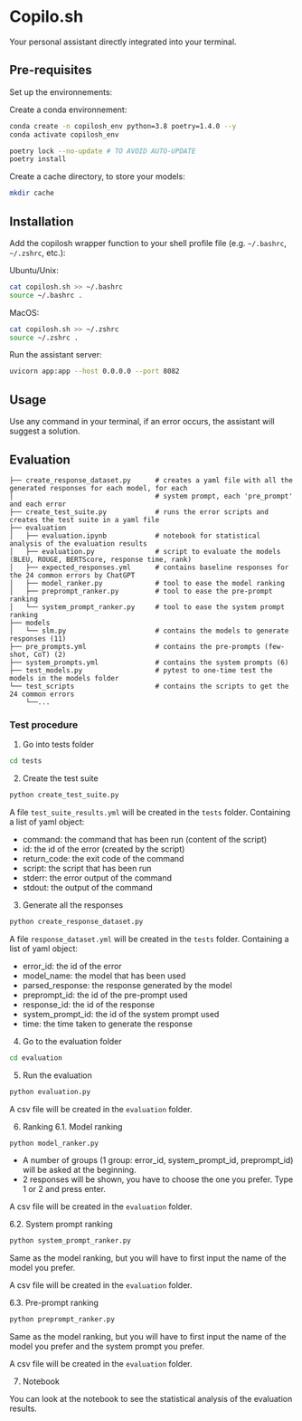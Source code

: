# Copilo.sh

Your personal assistant directly integrated into your terminal.

## Pre-requisites

Set up the environnements:

Create a conda environnement:
```bash
conda create -n copilosh_env python=3.8 poetry=1.4.0 --y
conda activate copilosh_env
```


```bash
poetry lock --no-update # TO AVOID AUTO-UPDATE
poetry install
```

Create a cache directory, to store your models:
    
```bash
mkdir cache
```

## Installation

Add the copilosh wrapper function to your shell profile file (e.g. `~/.bashrc`, `~/.zshrc`, etc.):

Ubuntu/Unix:
```bash
cat copilosh.sh >> ~/.bashrc
source ~/.bashrc .
```

MacOS:
```bash
cat copilosh.sh >> ~/.zshrc
source ~/.zshrc .
```

Run the assistant server:

```bash
uvicorn app:app --host 0.0.0.0 --port 8082
```

## Usage

Use any command in your terminal, if an error occurs, the assistant will suggest a solution.

## Evaluation

```
├── create_response_dataset.py      # creates a yaml file with all the generated responses for each model, for each
│                                   # system prompt, each 'pre_prompt' and each error
├── create_test_suite.py            # runs the error scripts and creates the test suite in a yaml file
├── evaluation
│   ├── evaluation.ipynb            # notebook for statistical analysis of the evaluation results
│   ├── evaluation.py               # script to evaluate the models (BLEU, ROUGE, BERTScore, response time, rank)
│   ├── expected_responses.yml      # contains baseline responses for the 24 common errors by ChatGPT
│   ├── model_ranker.py             # tool to ease the model ranking
│   ├── preprompt_ranker.py         # tool to ease the pre-prompt ranking
│   └── system_prompt_ranker.py     # tool to ease the system prompt ranking
├── models
│   └── slm.py                      # contains the models to generate responses (11)
├── pre_prompts.yml                 # contains the pre-prompts (few-shot, CoT) (2)
├── system_prompts.yml              # contains the system prompts (6)
├── test_models.py                  # pytest to one-time test the models in the models folder
└── test_scripts                    # contains the scripts to get the 24 common errors 
    └──...
```

### Test procedure

1. Go into tests folder
```bash
cd tests
```

2. Create the test suite
```bash
python create_test_suite.py
```

A file `test_suite_results.yml` will be created in the `tests` folder.
Containing a list of yaml object:
- command: the command that has been run (content of the script)
- id: the id of the error (created by the script)
- return_code: the exit code of the command
- script: the script that has been run
- stderr: the error output of the command
- stdout: the output of the command

3. Generate all the responses
```bash
python create_response_dataset.py
```

A file `response_dataset.yml` will be created in the `tests` folder.
Containing a list of yaml object:
- error_id: the id of the error
- model_name: the model that has been used
- parsed_response: the response generated by the model
- preprompt_id: the id of the pre-prompt used
- response_id: the id of the response
- system_prompt_id: the id of the system prompt used
- time: the time taken to generate the response

4. Go to the evaluation folder
```bash
cd evaluation
```

5. Run the evaluation
```bash
python evaluation.py
```

A csv file will be created in the `evaluation` folder.

6. Ranking
6.1. Model ranking
```bash
python model_ranker.py
```

- A number of groups (1 group: error_id, system_prompt_id, preprompt_id) will be asked at the beginning.
- 2 responses will be shown, you have to choose the one you prefer. Type 1 or 2 and press enter.

A csv file will be created in the `evaluation` folder.

6.2. System prompt ranking
```bash
python system_prompt_ranker.py
```

Same as the model ranking, but you will have to first input the name of the model you prefer.

A csv file will be created in the `evaluation` folder.

6.3. Pre-prompt ranking
```bash
python preprompt_ranker.py
```

Same as the model ranking, but you will have to first input the name of the model you prefer and the system prompt you prefer.

A csv file will be created in the `evaluation` folder.


7. Notebook

You can look at the notebook to see the statistical analysis of the evaluation results.